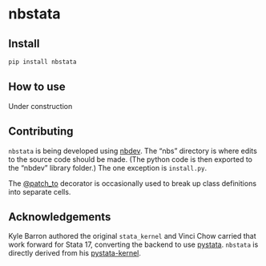 nbstata
================

<!-- WARNING: THIS FILE WAS AUTOGENERATED! DO NOT EDIT! -->

## Install

``` sh
pip install nbstata
```

## How to use

Under construction

## Contributing

`nbstata` is being developed using [nbdev](https://nbdev.fast.ai/). The
“nbs” directory is where edits to the source code should be made. (The
python code is then exported to the “nbdev” library folder.) The one
exception is `install.py`.

The [@patch_to](https://fastcore.fast.ai/basics.html#patch_to) decorator
is occasionally used to break up class definitions into separate cells.

## Acknowledgements

Kyle Barron authored the original `stata_kernel` and Vinci Chow carried
that work forward for Stata 17, converting the backend to use
[pystata](https://www.stata.com/python/pystata/). `nbstata` is directly
derived from his
[pystata-kernel](https://github.com/ticoneva/pystata-kernel).
